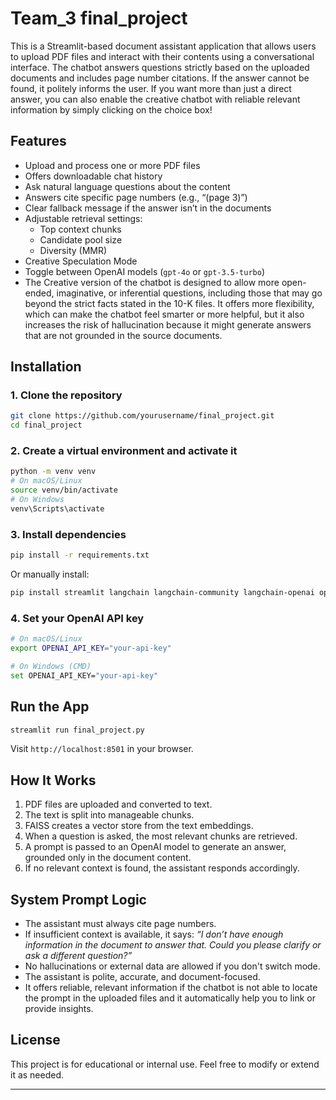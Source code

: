 # Team_3 final_project 

This is a Streamlit-based document assistant application that allows users to upload PDF files and interact with their contents using a conversational interface. The chatbot answers questions strictly based on the uploaded documents and includes page number citations. If the answer cannot be found, it politely informs the user. If you want more than just a direct answer, you can also enable the creative chatbot with reliable relevant information by simply clicking on the choice box!

## Features

- Upload and process one or more PDF files
- Offers downloadable chat history
- Ask natural language questions about the content
- Answers cite specific page numbers (e.g., “(page 3)”)
- Clear fallback message if the answer isn’t in the documents
- Adjustable retrieval settings:
  - Top context chunks
  - Candidate pool size
  - Diversity (MMR)
- Creative Speculation Mode
- Toggle between OpenAI models (`gpt-4o` or `gpt-3.5-turbo`)
- The Creative version of the chatbot is designed to allow more open-ended, imaginative, or inferential questions, including those that may go beyond the strict facts stated in the 10-K files. It offers more flexibility, which can make the chatbot feel smarter or more helpful, but it also increases the risk of hallucination because it might generate answers that are not grounded in the source documents.


## Installation

### 1. Clone the repository

```bash
git clone https://github.com/yourusername/final_project.git
cd final_project
```

### 2. Create a virtual environment and activate it

```bash
python -m venv venv
# On macOS/Linux
source venv/bin/activate
# On Windows
venv\Scripts\activate
```

### 3. Install dependencies

```bash
pip install -r requirements.txt
```

Or manually install:

```bash
pip install streamlit langchain langchain-community langchain-openai openai faiss-cpu
```

### 4. Set your OpenAI API key

```bash
# On macOS/Linux
export OPENAI_API_KEY="your-api-key"

# On Windows (CMD)
set OPENAI_API_KEY="your-api-key"
```

## Run the App

```bash
streamlit run final_project.py
```

Visit `http://localhost:8501` in your browser.

## How It Works

1. PDF files are uploaded and converted to text.
2. The text is split into manageable chunks.
3. FAISS creates a vector store from the text embeddings.
4. When a question is asked, the most relevant chunks are retrieved.
5. A prompt is passed to an OpenAI model to generate an answer, grounded only in the document content.
6. If no relevant context is found, the assistant responds accordingly.

## System Prompt Logic

- The assistant must always cite page numbers.
- If insufficient context is available, it says:
  _“I don’t have enough information in the document to answer that. Could you please clarify or ask a different question?”_
- No hallucinations or external data are allowed if you don't switch mode.
- The assistant is polite, accurate, and document-focused.
- It offers reliable, relevant information if the chatbot is not able to locate the prompt in the uploaded files and it automatically help you to link or provide insights.

## License

This project is for educational or internal use. Feel free to modify or extend it as needed.

---
